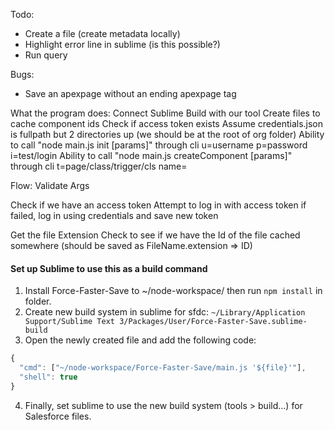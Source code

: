 Todo:
- Create a file (create metadata locally)
- Highlight error line in sublime (is this possible?)
- Run query

Bugs:
- Save an apexpage without an ending apexpage tag


What the program does:
Connect Sublime Build with our tool
Create files to cache component ids
Check if access token exists
Assume credentials.json is fullpath but 2 directories up (we should be at the root of org folder)
Ability to call "node main.js init [params]" through cli
u=username p=password i=test/login
Ability to call "node main.js createComponent [params]" through cli
t=page/class/trigger/cls name=


Flow:
Validate Args

Check if we have an access token
Attempt to log in with access token
if failed, log in using credentials and save new token

Get the file Extension
Check to see if we have the Id of the file cached somewhere (should be saved as FileName.extension => ID)


#### Set up Sublime to use this as a build command
1. Install Force-Faster-Save to ~/node-workspace/ then run `npm install` in folder.
2. Create new build system in sublime for sfdc: `~/Library/Application Support/Sublime Text 3/Packages/User/Force-Faster-Save.sublime-build`
3. Open the newly created file and add the following code:
```javascript
{
  "cmd": ["~/node-workspace/Force-Faster-Save/main.js '${file}'"],
  "shell": true
}
```
4. Finally, set sublime to use the new build system (tools > build...) for Salesforce files.
